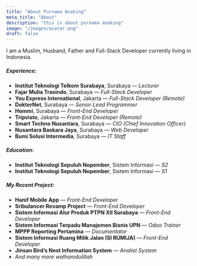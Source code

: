 ```yaml
---
title: "About Purnama Anaking"
meta_title: "About"
description: "this is about purnama anaking"
image: "/images/avatar.png"
draft: false
---
```


I am a Muslim, Husband, Father and Full-Stack Developer currently living in Indonesia.

##### Experience:
- **Institut Teknologi Telkom Surabaya**, Surabaya — _Lecturer_
- **Fajar Mulia Trasindo**, Surabaya — _Full-Stack Developer_
- **You Express International**, Jakarta — _Full-Stack Developer (Remote)_
- **DokterNet**, Surabaya — _Senior Lead Programmer_
- **Hommi**, Surabaya — _Front-End Developer_
- **Tripvisto**, Jakarta — _Front-End Developer (Remote)_
- **Smart Techno Nusantara**, Surabaya — _CIO (Chief Innovation Officer)_
- **Nusantara Baskara Jaya**, Surabaya — _Web Developer_
- **Bumi Solusi Intermedia**, Surabaya — _IT Staff_

##### Education:
- **Institut Teknologi Sepuluh Nopember**, Sistem Informasi — _S2_
- **Institut Teknologi Sepuluh Nopember**, Sistem Informasi — _S1_

##### My Recent Project:
- **Hanif Mobile App** — _Front-End Developer_
- **Sribulancer Revamp Project** — _Front-End Developer_
- **Sistem Informasi Alur Produk PTPN XII Surabaya** — _Front-End Developer_
- **Sistem Informasi Terpadu Manajemen Bisnis UPN** — _Odoo Trainer_
- **MPPP Reporting Pertamina** — _Documentator_
- **Sistem Informasi Ruang Milik Jalan (SI RUMIJA)** — _Front-End Developer_
- **Jinsan Bird’s Nest Information System** — _Analist System_
- _And many more walhamdulillah_
